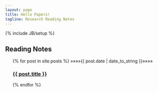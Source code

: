 ```yaml
---
layout: page
title: Hello Papers!
tagline: Research Reading Notes
---
```

{% include JB/setup %}

## Reading Notes

<ul class="posts">
  {% for post in site.posts %}
<!--     <li><span>{{ post.date | date_to_string }}</span> &raquo; <a href="{{ BASE_PATH }}{{ post.url }}">{{ post.title }}</a></li> -->
  &raquo;&raquo;&raquo;&raquo;<span class="post-date">{{ post.date | date_to_string }}</span>&raquo;&raquo;&raquo;&raquo;

  <div class="post">
    <h3 class="post-title">
      <a href="{{ BASE_PATH }}{{ post.url }}">
        {{ post.title }}
      </a>
    </h3>

  </div>
  {% endfor %}
</ul>


